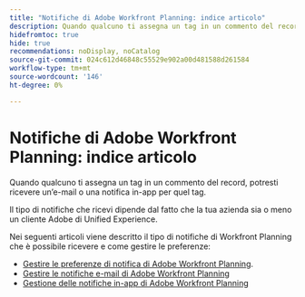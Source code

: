 ```yaml
---
title: "Notifiche di Adobe Workfront Planning: indice articolo"
description: Quando qualcuno ti assegna un tag in un commento del record, potresti ricevere notifiche e-mail o in-app per tale tag. Il tipo di notifiche che ricevi dipende dal fatto che la tua azienda sia o meno un cliente Adobe di Unified Experience. Negli articoli seguenti vengono descritti i tipi di notifiche di Workfront Planning che possono essere ricevute e le modalità di gestione delle preferenze.
hidefromtoc: true
hide: true
recommendations: noDisplay, noCatalog
source-git-commit: 024c612d46848c55529e902a00d481588d261584
workflow-type: tm+mt
source-wordcount: '146'
ht-degree: 0%

---
```



# Notifiche di Adobe Workfront Planning: indice articolo

<!--add this to major TOC and Planning article index-->

Quando qualcuno ti assegna un tag in un commento del record, potresti ricevere un’e-mail o una notifica in-app per quel tag.

Il tipo di notifiche che ricevi dipende dal fatto che la tua azienda sia o meno un cliente Adobe di Unified Experience.

Nei seguenti articoli viene descritto il tipo di notifiche di Workfront Planning che è possibile ricevere e come gestire le preferenze:

* [Gestire le preferenze di notifica di Adobe Workfront Planning](/help/quicksilver/maestro/notifications/manage-notification-preferences.md).
* [Gestire le notifiche e-mail di Adobe Workfront Planning](/help/quicksilver/maestro/notifications/manage-planning-email-notifications.md)
* [Gestione delle notifiche in-app di Adobe Workfront Planning](/help/quicksilver/maestro/notifications/manage-planning-in-app-notifications.md)